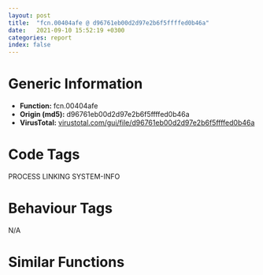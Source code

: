 ```yaml
---
layout: post
title:  "fcn.00404afe @ d96761eb00d2d97e2b6f5ffffed0b46a"
date:   2021-09-10 15:52:19 +0300
categories: report
index: false
---
```


# Generic Information
- **Function:** fcn.00404afe
- **Origin (md5):** d96761eb00d2d97e2b6f5ffffed0b46a
- **VirusTotal:** [virustotal.com/gui/file/d96761eb00d2d97e2b6f5ffffed0b46a][virustotal_ref]

# Code Tags
<span class="tag" id="PROCESS">PROCESS</span>
<span class="tag" id="LINKING">LINKING</span>
<span class="tag" id="SYSTEM-INFO">SYSTEM-INFO</span>


# Behaviour Tags
<span class="bhv-tag" id="na">N/A</span>

# Similar Functions
<script type="text/javascript" src="https://www.gstatic.com/charts/loader.js"></script>
<script type="text/javascript">

    google.charts.load('current', {'packages':['corechart']});
    google.charts.setOnLoadCallback(drawChart);

    function drawChart() {
    var data = new google.visualization.DataTable();
        data.addColumn('number', 'X');
        data.addColumn('number', 'Y');
        data.addColumn({type: 'string', role: 'tooltip', 'p': {'html': true}});
        data.addColumn({'type': 'string', 'role': 'style'});
        
        data.addRows([
    [0, 0, '<b><a href="/report/fcn.00404afe@d96761eb00d2d97e2b6f5ffffed0b46a">fcn.00404afe</a><br>@d96761eb00d2d97e2b6f5ffffed0b46a</b><br>push ebp<br>mov ebp, esp<br>sub esp, 0x154<br>push ebx<br>push esi<br>mov esi, ecx<br>push edi<br>lea edi, [esi+0xc]<br>mov ecx, edi<br>call fcn.004077c7<br>lea eax, [ebp-0x154]<br>mov byte[esi+0x38], 0<br>push eax<br>mov dword[ebp-0x154], 0x11c<br>call dword[sym.imp.KERNEL32.dll_GetVersionExW]<br>mov eax, dword[ebp-0x150]<br>mov ecx, edi<br>mov dword[esi], eax<br>mov eax, dword[ebp-0x14c]<br>mov dword[esi+4], eax<br>mov eax, dword[ebp-0x148]<br>mov dword[esi+8], eax<br>lea eax, [ebp-0x140]<br>push eax<br>call fcn.00407d2c<br>xor eax, eax<br>cmp dword[edi+4], eax<br>ja 0x404c69<br>or eax, 0xffffffff<br>mov ecx, edi<br>cmp eax, 0xffffffff<br>jne 0x404c70<br>push eax<br>push 0<br>call fcn.00407e8c<br>push 0x48faec<br>mov ecx, edi<br>call fcn.00407886<br>mov eax, dword[esi]<br>xor ecx, ecx<br>mov word[esi+0x33], cx<br>mov dword[esi+0x1c], ecx<br>mov dword[esi+0x20], ecx<br>mov dword[esi+0x24], ecx<br>mov dword[esi+0x28], ecx<br>mov dword[esi+0x2c], ecx<br>mov word[esi+0x30], cx<br>mov byte[esi+0x32], cl<br>push 1<br>pop ebx<br>sub eax, 5<br>je 0x43dc8d<br>dec eax<br>jne 0x43dbcb<br>mov eax, dword[esi+4]<br>mov byte[esi+0x1d], bl<br>mov byte[esi+0x1f], bl<br>test eax, eax<br>je 0x43dc13<br>cmp eax, ebx<br>je 0x43dc2e<br>cmp eax, 2<br>jne 0x43dc5a<br>mov byte[esi+0x27], bl<br>mov byte[esi+0x25], bl<br>mov byte[esi+0x21], bl<br>mov byte[esi+0x29], bl<br>cmp byte[ebp-0x3a], bl<br>jne 0x43dc4f<br>mov byte[esi+0x28], bl<br>lea eax, [ebp-4]<br>mov dword[ebp-4], ecx<br>push eax<br>call dword[sym.imp.KERNEL32.dll_GetCurrentProcess]<br>push eax<br>call dword[sym.imp.KERNEL32.dll_IsWow64Process]<br>cmp dword[ebp-4], ebx<br>jne 0x404c0d<br>mov byte[esi+0x34], bl<br>and dword[ebp-0x38], 0<br>lea edi, [ebp-0x34]<br>push 8<br>xor eax, eax<br>pop ecx<br>rep stosd<br>cmp byte[esi+0x34], al<br>je 0x404c89<br>and dword[ebp-0x10], eax<br>lea ecx, [ebp-0x10]<br>and dword[ebp-8], eax<br>call fcn.00404c95<br>test al, al<br>je 0x404c7d<br>lea ecx, [ebp-0x10]<br>call fcn.00404c95<br>test al, al<br>mov eax, dword[ebp-8]<br>je 0x404c76<br>lea ecx, [ebp-0x38]<br>push ecx<br>call eax<br>cmp dword[ebp-0x10], 0<br>je 0x404c56<br>push dword[ebp-0x10]<br>call dword[sym.imp.KERNEL32.dll_FreeLibrary]<br>mov ax, word[ebp-0x38]<br>mov word[esi+0x36], ax<br>mov eax, esi<br>pop edi<br>pop esi<br>pop ebx<br>mov esp, ebp<br>pop ebp<br>ret 4<br>mov ecx, dword[edi]<br>jmp 0x43db90<br>push eax<br>jmp 0x404b73<br>mov eax, 0x43b752<br>jmp 0x404c41<br>lea eax, [ebp-0x38]<br>push eax<br>call dword[sym.imp.KERNEL32.dll_GetSystemInfo]<br>jmp 0x404c47<br>lea eax, [ebp-0x38]<br>push eax<br>call dword[sym.imp.KERNEL32.dll_GetSystemInfo]<br>jmp 0x404c56<br>movzx edx, word[ecx]<br>xor edi, edi<br>push 0x20<br>mov dword[ebp-0x14], edx<br>xor ebx, ebx<br>pop edx<br>cmp word[ebp-0x14], dx<br>jne 0x43dba4<br>inc ebx<br>movzx edx, word[edi*2+0x48faee]<br>inc edi<br>test dx, dx<br>jne 0x43db9d<br>lea edi, [esi+0xc]<br>test ebx, ebx<br>je 0x404b67<br>inc eax<br>add ecx, 2<br>cmp eax, dword[edi+4]<br>jb 0x43db90<br>jmp 0x404b64<br>sub eax, 4<br>jne 0x404bf1<br>mov byte[esi+0x1d], bl<br>mov byte[esi+0x1f], bl<br>mov byte[esi+0x2b], bl<br>mov byte[esi+0x29], bl<br>mov byte[esi+0x27], bl<br>mov byte[esi+0x25], bl<br>mov byte[esi+0x21], bl<br>mov byte[esi+0x2d], bl<br>mov byte[esi+0x2f], bl<br>cmp dword[esi+4], ecx<br>jne 0x404bf1<br>mov byte[esi+0x31], bl<br>cmp byte[ebp-0x3a], bl<br>jne 0x43dc08<br>mov byte[esi+0x30], bl<br>jmp 0x404bf1<br>mov byte[esi+0x33], bl<br>mov byte[esi+0x32], bl<br>jmp 0x404bf1<br>mov byte[esi+0x21], bl<br>cmp byte[ebp-0x3a], bl<br>jne 0x43dc23<br>mov byte[esi+0x20], bl<br>jmp 0x404bf1<br>mov byte[esi+0x23], bl<br>mov byte[esi+0x22], bl<br>jmp 0x404bf1<br>mov byte[esi+0x21], bl<br>mov byte[esi+0x23], bl<br>mov byte[esi+0x25], bl<br>cmp byte[ebp-0x3a], bl<br>jne 0x43dc44<br>mov byte[esi+0x24], bl<br>jmp 0x404bf1<br>mov byte[esi+0x27], bl<br>mov byte[esi+0x26], bl<br>jmp 0x404bf1<br>mov byte[esi+0x2b], bl<br>mov byte[esi+0x2a], bl<br>jmp 0x404bf1<br>cmp eax, 3<br>jne 0x404bf1<br>mov byte[esi+0x2b], bl<br>mov byte[esi+0x29], bl<br>mov byte[esi+0x27], bl<br>mov byte[esi+0x25], bl<br>mov byte[esi+0x21], bl<br>mov byte[esi+0x2d], bl<br>cmp byte[ebp-0x3a], bl<br>jne 0x43dc82<br>mov byte[esi+0x2c], bl<br>jmp 0x404bf1<br>mov byte[esi+0x2f], bl<br>mov byte[esi+0x2e], bl<br>jmp 0x404bf1<br>cmp dword[esi+4], ebx<br>jne 0x43dca9<br>mov byte[esi+0x1d], bl<br>mov byte[esi+0x1c], bl<br>movzx eax, byte[ebp-0x3c]<br>shr eax, 6<br>and eax, ebx<br>mov byte[esi+0x38], al<br>jmp 0x404bf1<br>cmp dword[esi+4], 2<br>jne 0x43dc98<br>mov byte[esi+0x1d], bl<br>mov byte[esi+0x1f], bl<br>cmp byte[ebp-0x3a], bl<br>je 0x43dc95<br>mov byte[esi+0x1e], bl<br>jmp 0x43dc98<br><eoc> ', 'point { fill-color: #e0440e; }'],

        ]);

    var options = {
        title: 'Similarity Plot',
        legend: 'none',
        colors: ['#dedbd9', '#e6693e', '#ec8f6e', '#f3b49f', '#f6c7b6'],
        tooltip: {isHtml: true, trigger: 'both'},
        explorer: {
        actions: ["dragToZoom", "rightClickToReset"],
        },
        chartArea: {
        width: '80%',
        height: '80%'
        },
        width: '100%',
        height: '100%'
    };

    var chart = new google.visualization.ScatterChart(document.getElementById('chart_div'));

    chart.draw(data, options);
    }
    
</script>


<div id="chart_div" style="width: 100%px; height: 100%;"></div>

# Disassembled Code
{% highlight nasm %}

push ebp
mov ebp, esp
sub esp, 0x154
push ebx
push esi
mov esi, ecx
push edi
lea edi, [esi+0xc]
mov ecx, edi
call fcn.004077c7
lea eax, [ebp-0x154]
mov byte[esi+0x38], 0
push eax
mov dword[ebp-0x154], 0x11c
call dword[sym.imp.KERNEL32.dll_GetVersionExW]
mov eax, dword[ebp-0x150]
mov ecx, edi
mov dword[esi], eax
mov eax, dword[ebp-0x14c]
mov dword[esi+4], eax
mov eax, dword[ebp-0x148]
mov dword[esi+8], eax
lea eax, [ebp-0x140]
push eax
call fcn.00407d2c
xor eax, eax
cmp dword[edi+4], eax
ja 0x404c69
or eax, 0xffffffff
mov ecx, edi
cmp eax, 0xffffffff
jne 0x404c70
push eax
push 0
call fcn.00407e8c
push 0x48faec
mov ecx, edi
call fcn.00407886
mov eax, dword[esi]
xor ecx, ecx
mov word[esi+0x33], cx
mov dword[esi+0x1c], ecx
mov dword[esi+0x20], ecx
mov dword[esi+0x24], ecx
mov dword[esi+0x28], ecx
mov dword[esi+0x2c], ecx
mov word[esi+0x30], cx
mov byte[esi+0x32], cl
push 1
pop ebx
sub eax, 5
je 0x43dc8d
dec eax
jne 0x43dbcb
mov eax, dword[esi+4]
mov byte[esi+0x1d], bl
mov byte[esi+0x1f], bl
test eax, eax
je 0x43dc13
cmp eax, ebx
je 0x43dc2e
cmp eax, 2
jne 0x43dc5a
mov byte[esi+0x27], bl
mov byte[esi+0x25], bl
mov byte[esi+0x21], bl
mov byte[esi+0x29], bl
cmp byte[ebp-0x3a], bl
jne 0x43dc4f
mov byte[esi+0x28], bl
lea eax, [ebp-4]
mov dword[ebp-4], ecx
push eax
call dword[sym.imp.KERNEL32.dll_GetCurrentProcess]
push eax
call dword[sym.imp.KERNEL32.dll_IsWow64Process]
cmp dword[ebp-4], ebx
jne 0x404c0d
mov byte[esi+0x34], bl
and dword[ebp-0x38], 0
lea edi, [ebp-0x34]
push 8
xor eax, eax
pop ecx
rep stosd
cmp byte[esi+0x34], al
je 0x404c89
and dword[ebp-0x10], eax
lea ecx, [ebp-0x10]
and dword[ebp-8], eax
call fcn.00404c95
test al, al
je 0x404c7d
lea ecx, [ebp-0x10]
call fcn.00404c95
test al, al
mov eax, dword[ebp-8]
je 0x404c76
lea ecx, [ebp-0x38]
push ecx
call eax
cmp dword[ebp-0x10], 0
je 0x404c56
push dword[ebp-0x10]
call dword[sym.imp.KERNEL32.dll_FreeLibrary]
mov ax, word[ebp-0x38]
mov word[esi+0x36], ax
mov eax, esi
pop edi
pop esi
pop ebx
mov esp, ebp
pop ebp
ret 4
mov ecx, dword[edi]
jmp 0x43db90
push eax
jmp 0x404b73
mov eax, 0x43b752
jmp 0x404c41
lea eax, [ebp-0x38]
push eax
call dword[sym.imp.KERNEL32.dll_GetSystemInfo]
jmp 0x404c47
lea eax, [ebp-0x38]
push eax
call dword[sym.imp.KERNEL32.dll_GetSystemInfo]
jmp 0x404c56
movzx edx, word[ecx]
xor edi, edi
push 0x20
mov dword[ebp-0x14], edx
xor ebx, ebx
pop edx
cmp word[ebp-0x14], dx
jne 0x43dba4
inc ebx
movzx edx, word[edi*2+0x48faee]
inc edi
test dx, dx
jne 0x43db9d
lea edi, [esi+0xc]
test ebx, ebx
je 0x404b67
inc eax
add ecx, 2
cmp eax, dword[edi+4]
jb 0x43db90
jmp 0x404b64
sub eax, 4
jne 0x404bf1
mov byte[esi+0x1d], bl
mov byte[esi+0x1f], bl
mov byte[esi+0x2b], bl
mov byte[esi+0x29], bl
mov byte[esi+0x27], bl
mov byte[esi+0x25], bl
mov byte[esi+0x21], bl
mov byte[esi+0x2d], bl
mov byte[esi+0x2f], bl
cmp dword[esi+4], ecx
jne 0x404bf1
mov byte[esi+0x31], bl
cmp byte[ebp-0x3a], bl
jne 0x43dc08
mov byte[esi+0x30], bl
jmp 0x404bf1
mov byte[esi+0x33], bl
mov byte[esi+0x32], bl
jmp 0x404bf1
mov byte[esi+0x21], bl
cmp byte[ebp-0x3a], bl
jne 0x43dc23
mov byte[esi+0x20], bl
jmp 0x404bf1
mov byte[esi+0x23], bl
mov byte[esi+0x22], bl
jmp 0x404bf1
mov byte[esi+0x21], bl
mov byte[esi+0x23], bl
mov byte[esi+0x25], bl
cmp byte[ebp-0x3a], bl
jne 0x43dc44
mov byte[esi+0x24], bl
jmp 0x404bf1
mov byte[esi+0x27], bl
mov byte[esi+0x26], bl
jmp 0x404bf1
mov byte[esi+0x2b], bl
mov byte[esi+0x2a], bl
jmp 0x404bf1
cmp eax, 3
jne 0x404bf1
mov byte[esi+0x2b], bl
mov byte[esi+0x29], bl
mov byte[esi+0x27], bl
mov byte[esi+0x25], bl
mov byte[esi+0x21], bl
mov byte[esi+0x2d], bl
cmp byte[ebp-0x3a], bl
jne 0x43dc82
mov byte[esi+0x2c], bl
jmp 0x404bf1
mov byte[esi+0x2f], bl
mov byte[esi+0x2e], bl
jmp 0x404bf1
cmp dword[esi+4], ebx
jne 0x43dca9
mov byte[esi+0x1d], bl
mov byte[esi+0x1c], bl
movzx eax, byte[ebp-0x3c]
shr eax, 6
and eax, ebx
mov byte[esi+0x38], al
jmp 0x404bf1
cmp dword[esi+4], 2
jne 0x43dc98
mov byte[esi+0x1d], bl
mov byte[esi+0x1f], bl
cmp byte[ebp-0x3a], bl
je 0x43dc95
mov byte[esi+0x1e], bl
jmp 0x43dc98

{% endhighlight %}

[virustotal_ref]: https://www.virustotal.com/gui/file/d96761eb00d2d97e2b6f5ffffed0b46a